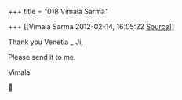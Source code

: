 +++
title = "018 Vimala Sarma"

+++
[[Vimala Sarma	2012-02-14, 16:05:22 [Source](https://groups.google.com/g/samskrita/c/L9l7Tww6fXQ)]]



Thank you Venetia \_ Ji,

Please send it to me.

Vimala



